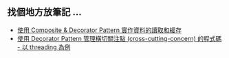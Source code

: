 ## 找個地方放筆記 ...
- [使用 Composite & Decorator Pattern 實作資料的讀取和緩存](https://github.com/ctwdtw/Notes/blob/main/composite-decorator-fluent-interface.md)
- [使用 Decorator Pattern 管理橫切關注點 (cross-cutting-concern) 的程式碼 - 以 threading 為例](https://github.com/ctwdtw/Notes/blob/main/decorator-cross-cutting-concern.md)